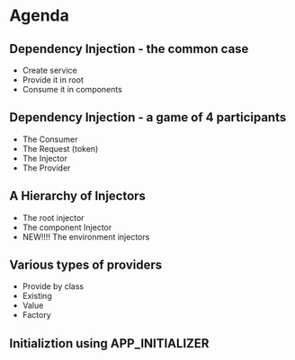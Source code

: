 # Agenda

## Dependency Injection - the common case
* Create service
* Provide it in root
* Consume it in components

## Dependency Injection - a game of 4 participants
* The Consumer
* The Request (token)
* The Injector
* The Provider

## A Hierarchy of Injectors
* The root injector
* The component Injector
* NEW!!!! The environment injectors

## Various types of providers
* Provide by class
* Existing
* Value
* Factory

## Initializtion using APP_INITIALIZER
